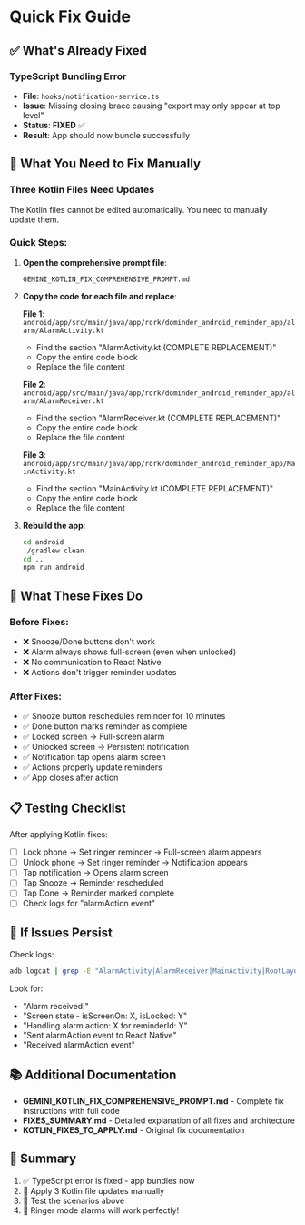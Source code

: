 # Quick Fix Guide

## ✅ What's Already Fixed

### TypeScript Bundling Error
- **File**: `hooks/notification-service.ts`
- **Issue**: Missing closing brace causing "export may only appear at top level"
- **Status**: **FIXED** ✅
- **Result**: App should now bundle successfully

## 🔧 What You Need to Fix Manually

### Three Kotlin Files Need Updates

The Kotlin files cannot be edited automatically. You need to manually update them.

### Quick Steps:

1. **Open the comprehensive prompt file**:
   ```
   GEMINI_KOTLIN_FIX_COMPREHENSIVE_PROMPT.md
   ```

2. **Copy the code for each file and replace**:

   **File 1**: `android/app/src/main/java/app/rork/dominder_android_reminder_app/alarm/AlarmActivity.kt`
   - Find the section "AlarmActivity.kt (COMPLETE REPLACEMENT)"
   - Copy the entire code block
   - Replace the file content

   **File 2**: `android/app/src/main/java/app/rork/dominder_android_reminder_app/alarm/AlarmReceiver.kt`
   - Find the section "AlarmReceiver.kt (COMPLETE REPLACEMENT)"
   - Copy the entire code block
   - Replace the file content

   **File 3**: `android/app/src/main/java/app/rork/dominder_android_reminder_app/MainActivity.kt`
   - Find the section "MainActivity.kt (COMPLETE REPLACEMENT)"
   - Copy the entire code block
   - Replace the file content

3. **Rebuild the app**:
   ```bash
   cd android
   ./gradlew clean
   cd ..
   npm run android
   ```

## 🎯 What These Fixes Do

### Before Fixes:
- ❌ Snooze/Done buttons don't work
- ❌ Alarm always shows full-screen (even when unlocked)
- ❌ No communication to React Native
- ❌ Actions don't trigger reminder updates

### After Fixes:
- ✅ Snooze button reschedules reminder for 10 minutes
- ✅ Done button marks reminder as complete
- ✅ Locked screen → Full-screen alarm
- ✅ Unlocked screen → Persistent notification
- ✅ Notification tap opens alarm screen
- ✅ Actions properly update reminders
- ✅ App closes after action

## 📋 Testing Checklist

After applying Kotlin fixes:

- [ ] Lock phone → Set ringer reminder → Full-screen alarm appears
- [ ] Unlock phone → Set ringer reminder → Notification appears
- [ ] Tap notification → Opens alarm screen
- [ ] Tap Snooze → Reminder rescheduled
- [ ] Tap Done → Reminder marked complete
- [ ] Check logs for "alarmAction event"

## 🐛 If Issues Persist

Check logs:
```bash
adb logcat | grep -E "AlarmActivity|AlarmReceiver|MainActivity|RootLayout"
```

Look for:
- "Alarm received!"
- "Screen state - isScreenOn: X, isLocked: Y"
- "Handling alarm action: X for reminderId: Y"
- "Sent alarmAction event to React Native"
- "Received alarmAction event"

## 📚 Additional Documentation

- **GEMINI_KOTLIN_FIX_COMPREHENSIVE_PROMPT.md** - Complete fix instructions with full code
- **FIXES_SUMMARY.md** - Detailed explanation of all fixes and architecture
- **KOTLIN_FIXES_TO_APPLY.md** - Original fix documentation

## 🚀 Summary

1. ✅ TypeScript error is fixed - app bundles now
2. 🔧 Apply 3 Kotlin file updates manually
3. 🧪 Test the scenarios above
4. 🎉 Ringer mode alarms will work perfectly!
